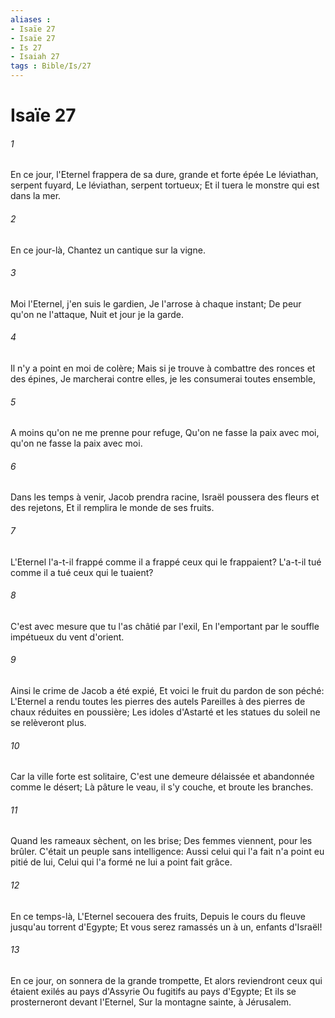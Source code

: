 ```yaml
---
aliases : 
- Isaïe 27
- Isaïe 27
- Is 27
- Isaiah 27
tags : Bible/Is/27
---
```


# Isaïe 27

###### 1
En ce jour, l'Eternel frappera de sa dure, grande et forte épée Le léviathan, serpent fuyard, Le léviathan, serpent tortueux; Et il tuera le monstre qui est dans la mer.
###### 2
En ce jour-là, Chantez un cantique sur la vigne.
###### 3
Moi l'Eternel, j'en suis le gardien, Je l'arrose à chaque instant; De peur qu'on ne l'attaque, Nuit et jour je la garde.
###### 4
Il n'y a point en moi de colère; Mais si je trouve à combattre des ronces et des épines, Je marcherai contre elles, je les consumerai toutes ensemble,
###### 5
A moins qu'on ne me prenne pour refuge, Qu'on ne fasse la paix avec moi, qu'on ne fasse la paix avec moi.
###### 6
Dans les temps à venir, Jacob prendra racine, Israël poussera des fleurs et des rejetons, Et il remplira le monde de ses fruits.
###### 7
L'Eternel l'a-t-il frappé comme il a frappé ceux qui le frappaient? L'a-t-il tué comme il a tué ceux qui le tuaient?
###### 8
C'est avec mesure que tu l'as châtié par l'exil, En l'emportant par le souffle impétueux du vent d'orient.
###### 9
Ainsi le crime de Jacob a été expié, Et voici le fruit du pardon de son péché: L'Eternel a rendu toutes les pierres des autels Pareilles à des pierres de chaux réduites en poussière; Les idoles d'Astarté et les statues du soleil ne se relèveront plus.
###### 10
Car la ville forte est solitaire, C'est une demeure délaissée et abandonnée comme le désert; Là pâture le veau, il s'y couche, et broute les branches.
###### 11
Quand les rameaux sèchent, on les brise; Des femmes viennent, pour les brûler. C'était un peuple sans intelligence: Aussi celui qui l'a fait n'a point eu pitié de lui, Celui qui l'a formé ne lui a point fait grâce.
###### 12
En ce temps-là, L'Eternel secouera des fruits, Depuis le cours du fleuve jusqu'au torrent d'Egypte; Et vous serez ramassés un à un, enfants d'Israël!
###### 13
En ce jour, on sonnera de la grande trompette, Et alors reviendront ceux qui étaient exilés au pays d'Assyrie Ou fugitifs au pays d'Egypte; Et ils se prosterneront devant l'Eternel, Sur la montagne sainte, à Jérusalem.
